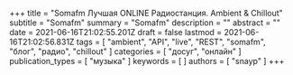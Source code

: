+++
title = "Somafm Лучшая ONLINE Радиостанция. Ambient & Chillout"
subtitle = "Somafm"
summary = "Somafm"
description = ""
abstract = ""
date = 2021-06-16T21:02:55.201Z
draft = false
lastmod = 2021-06-16T21:02:56.831Z
tags = [
  "ambient",
  "API",
  "live",
  "REST",
  "somafm",
  "блог",
  "радио",
  "chillout"
]
categories = [ "досуг", "онлайн" ]
publication_types = [ "музыка" ]
keywords = [ ]
authors = [ "snayp" ]
+++


<div class="artplayer-app" style="height: 200px;"></div>

<br/>

<script src="https://cdn.jsdelivr.net/npm/artplayer/dist/artplayer.js"></script>
<link rel="stylesheet" href="/css/artplayer-plugin-playlist.css">
<script src="/js/artplayer-plugin-playlist.js"></script>
<script>
var art = new Artplayer({
    container: '.artplayer-app',
    url: 'http://ice6.somafm.com/groovesalad-256-mp3',
    title: 'One More Time One More Chance',
    volume: 0.5,
    isLive: true,
    muted: false,
    autoplay: true,
    pip: false,
    autoSize: true,
    autoMini: false,
    screenshot: false,
    setting: false,
    loop: true,
    flip: true,
    rotate: true,
    playbackRate: true,
    aspectRatio: true,
    fullscreen: false,
    fullscreenWeb: false,
    subtitleOffset: true,
    miniProgressBar: true,
    localVideo: false,
    localSubtitle: false,
    networkMonitor: true,
    mutex: true,
    light: true,
    backdrop: true,
    theme: '#ffad00',
    lang: 'en',
    moreVideoAttr: {
        crossOrigin: 'anonymous',
    },
    contextmenu: [
        {
            html: 'Custom menu',
            click: function (contextmenu) {
                console.info('You clicked on the custom menu');
                contextmenu.show = false;
            },
        },
    ],
    layers: [
        {
            html: `<img style="width: 100px" src="/img/groovesalad-400.jpg">`,
            click: function () {
                console.info('You clicked on the custom layer');
            },
            style: {
                position: 'absolute',
                top: '20px',
                right: '20px',
                opacity: '.9',
            },
        },
    ],
    highlight: [
        {
            time: 60,
            text: 'One more chance',
        },
        {
            time: 120,
            text: 'tetet',
        },
        {
            time: 180,
            text: 'tertr',
        },
        {
            time: 240,
            text: 'ertert',
        },
        {
            time: 300,
            text: 'ertert',
        },
    ],
    icons: {
        loading: '<img src="/img/LogoFP2010.gif">'
    },
    plugins: [
        artplayerPluginPlaylist([
            {
                title: 'SomaFM - Groove Salad',
                url: 'http://ice2.somafm.com/groovesalad-256-mp3',
            },
            {
                title: 'SomaFM - BeatBlender',
                url: 'http://ice6.somafm.com/beatblender-128-mp3',
            },
            {
                title: 'SomaFM - Heavyweight Reggae',
                url: 'http://ice2.somafm.com/reggae-128-mp3',
            },
        ]),
    ],
});
art.on('hover', function() {
    art.plugins.artplayerPluginPlaylist.show();
    setTimeout(() => {
        art.plugins.artplayerPluginPlaylist.hide();
    }, 4000);
});
</script>
